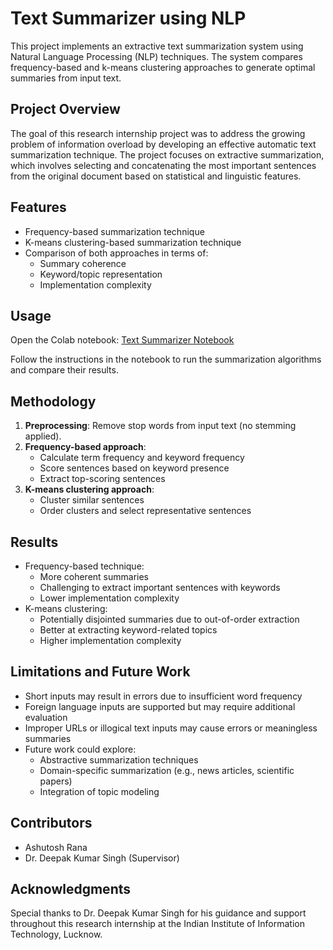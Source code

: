 # Text Summarizer using NLP

This project implements an extractive text summarization system using Natural Language Processing (NLP) techniques. The system compares frequency-based and k-means clustering approaches to generate optimal summaries from input text.

## Project Overview

The goal of this research internship project was to address the growing problem of information overload by developing an effective automatic text summarization technique. The project focuses on extractive summarization, which involves selecting and concatenating the most important sentences from the original document based on statistical and linguistic features.

## Features

- Frequency-based summarization technique
- K-means clustering-based summarization technique
- Comparison of both approaches in terms of:
  - Summary coherence
  - Keyword/topic representation
  - Implementation complexity


## Usage

Open the Colab notebook:
[Text Summarizer Notebook](https://colab.research.google.com/drive/1T-6TJXF9b0V83TGxyoq4rUL4RYBdIm8c?usp=sharing)

Follow the instructions in the notebook to run the summarization algorithms and compare their results.

## Methodology

1. **Preprocessing**: Remove stop words from input text (no stemming applied).
2. **Frequency-based approach**: 
   - Calculate term frequency and keyword frequency
   - Score sentences based on keyword presence
   - Extract top-scoring sentences
3. **K-means clustering approach**:
   - Cluster similar sentences
   - Order clusters and select representative sentences

## Results

- Frequency-based technique:
  - More coherent summaries
  - Challenging to extract important sentences with keywords
  - Lower implementation complexity
- K-means clustering:
  - Potentially disjointed summaries due to out-of-order extraction
  - Better at extracting keyword-related topics
  - Higher implementation complexity

## Limitations and Future Work

- Short inputs may result in errors due to insufficient word frequency
- Foreign language inputs are supported but may require additional evaluation
- Improper URLs or illogical text inputs may cause errors or meaningless summaries
- Future work could explore:
  - Abstractive summarization techniques
  - Domain-specific summarization (e.g., news articles, scientific papers)
  - Integration of topic modeling

## Contributors

- Ashutosh Rana
- Dr. Deepak Kumar Singh (Supervisor)

## Acknowledgments

Special thanks to Dr. Deepak Kumar Singh for his guidance and support throughout this research internship at the Indian Institute of Information Technology, Lucknow.
